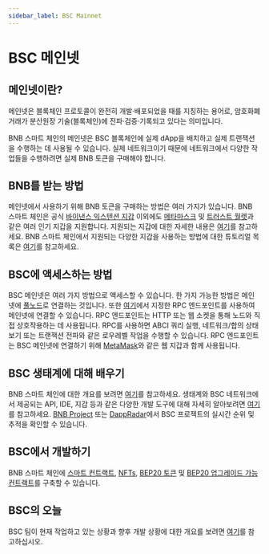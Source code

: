 ```yaml
---
sidebar_label: BSC Mainnet
---
```


# BSC 메인넷

## 메인넷이란?
메인넷은 블록체인 프로토콜이 완전히 개발·배포되었을 때를 지칭하는 용어로, 암호화폐 거래가 분산원장 기술(블록체인)에 전파·검증·기록되고 있다는 의미입니다. 

BNB 스마트 체인의 메인넷은 BSC 블록체인에 실제 dApp을 배치하고 실제 트랜잭션을 수행하는 데 사용될 수 있습니다. 실제 네트워크이기 때문에 네트워크에서 다양한 작업들을 수행하려면 실제 BNB 토큰을 구매해야 합니다. 

## BNB를 받는 방법
메인넷에서 사용하기 위해 BNB 토큰을 구매하는 방법은 여러 가지가 있습니다. BNB 스마트 체인은 공식 [바이낸스 익스텐션 지갑](binance.md) 이외에도 [메타마스크](wallet/metamask.md) 및 [트러스트 월렛](지갑/trustwallet.md)과 같은 여러 인기 지갑을 지원합니다. 지원되는 지갑에 대한 자세한 내용은 [여기](Wallet.md)를 참고하세요. BNB 스마트 체인에서 지원되는 다양한 지갑을 사용하는 방법에 대한 튜토리얼 목록은 [여기](wallets/wallet-tutorial-overview.md)를 참고하세요. 

## BSC에 액세스하는 방법
BSC 메인넷은 여러 가지 방법으로 액세스할 수 있습니다. 한 가지 가능한 방법은 메인넷에 [풀노드](validator/guideline-mainnet.md)로 연결하는 것입니다. 또한 [여기](rpc.md)에서 지정한 RPC 엔드포인트를 사용하여 메인넷에 연결할 수 있습니다. RPC 엔드포인트는 HTTP 또는 웹 소켓을 통해 노드와 직접 상호작용하는 데 사용됩니다. RPC를 사용하면 ABCI 쿼리 실행, 네트워크/합의 상태 보기 또는 트랜잭션 전파와 같은 로우레벨 작업을 수행할 수 있습니다. RPC 엔드포인트는 BSC 메인넷에 연결하기 위해 [MetaMask](wallet/metamask.md)와 같은 웹 지갑과 함께 사용됩니다.

## BSC 생태계에 대해 배우기
BNB 스마트 체인에 대한 개요를 보려면 [여기](learn/intro.md)를 참고하세요. 생태계와 BSC 네트워크에서 제공되는 API, IDE, 지갑 등과 같은 다양한 개발 도구에 대해 자세히 알아보려면 [여기](learn/ecosystem.md)를 참고하세요. [BNB Project](https://bnbproject.org/#/) 또는 [DappRadar](https://dappradar.com/rankings/protocol/binance-smart-chain)에서 BSC 프로젝트의 실시간 순위 및 추적을 확인할 수 있습니다.

## BSC에서 개발하기
BNB 스마트 체인에 [스마트 컨트랙트](remix.md), [NFTs](nft-metadata-standard.md), [BEP20 토큰](BEP20.md) 및 [BEP20 업그레이드 가능 컨트랙트](proxy.md)를 구축할 수 있습니다.

## BSC의 오늘
BSC 팀이 현재 작업하고 있는 상황과 향후 개발 상황에 대한 개요를 보려면 [여기](dev-outlook-2022.md)를 참고하십시오.

